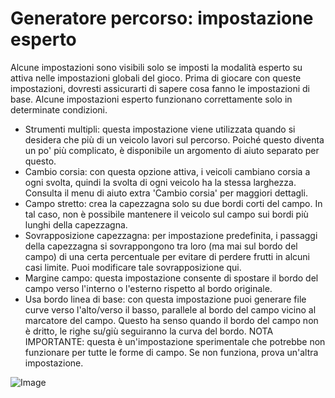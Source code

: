 # Generatore percorso: impostazione esperto


Alcune impostazioni sono visibili solo se imposti la modalità esperto su attiva nelle impostazioni globali del gioco.
Prima di giocare con queste impostazioni, dovresti assicurarti di sapere cosa fanno le impostazioni di base.
Alcune impostazioni esperto funzionano correttamente solo in determinate condizioni.

- Strumenti multipli: questa impostazione viene utilizzata quando si desidera che più di un veicolo lavori sul percorso. Poiché questo diventa un po' più complicato, è disponibile un argomento di aiuto separato per questo.
- Cambio corsia: con questa opzione attiva, i veicoli cambiano corsia a ogni svolta, quindi la svolta di ogni veicolo ha la stessa larghezza. Consulta il menu di aiuto extra 'Cambio corsia' per maggiori dettagli.
- Campo stretto: crea la capezzagna solo su due bordi corti del campo. In tal caso, non è possibile mantenere il veicolo sul campo sui bordi più lunghi della capezzagna.
- Sovrapposizione capezzagna: per impostazione predefinita, i passaggi della capezzagna si sovrappongono tra loro (ma mai sul bordo del campo) di una certa percentuale per evitare di perdere frutti in alcuni casi limite. Puoi modificare tale sovrapposizione qui.
- Margine campo: questa impostazione consente di spostare il bordo del campo verso l'interno o l'esterno rispetto al bordo originale.
- Usa bordo linea di base: con questa impostazione puoi generare file curve verso l'alto/verso il basso, parallele al bordo del campo vicino al marcatore del campo. Questo ha senso quando il bordo del campo non è dritto, le righe su/giù seguiranno la curva del bordo. 
NOTA IMPORTANTE: questa è un'impostazione sperimentale che potrebbe non funzionare per tutte le forme di campo. Se non funziona, prova un'altra impostazione.


![Image](/home/runner/work/CourseplayHelp/CourseplayHelp/translation_data/baseedge_0_0_1020_545.png)

